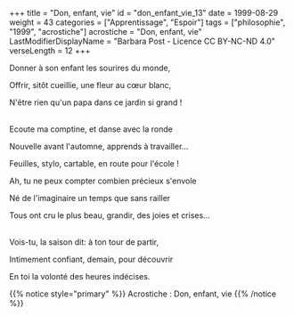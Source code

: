 +++
title = "Don, enfant, vie"
id = "don_enfant_vie_13"
date = 1999-08-29
weight = 43
categories = ["Apprentissage", "Espoir"]
tags = ["philosophie", "1999", "acrostiche"]
acrostiche = "Don, enfant, vie"
LastModifierDisplayName = "Barbara Post - Licence CC BY-NC-ND 4.0"
verseLength = 12
+++

Donner à son enfant les sourires du monde,

Offrir, sitôt cueillie, une fleur au cœur blanc,

N'être rien qu'un papa dans ce jardin si grand !

 \
Ecoute ma comptine, et danse avec la ronde

Nouvelle avant l'automne, apprends à travailler...

Feuilles, stylo, cartable, en route pour l'école !

Ah, tu ne peux compter combien précieux s'envole

Né de l'imaginaire un temps que sans railler

Tous ont cru le plus beau, grandir, des joies et crises...

 \
Vois-tu, la saison dit: à ton tour de partir,

Intimement confiant, demain, pour découvrir

En toi la volonté des heures indécises.

{{% notice style="primary" %}}
Acrostiche : Don, enfant, vie
{{% /notice %}}
